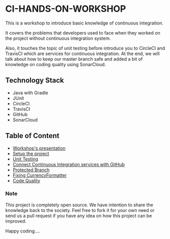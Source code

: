 # CI-HANDS-ON-WORKSHOP
This is a workshop to introduce basic knowledge of continuous integration. 

It covers the problems that developers used to face when they worked on the project without continuous integration system. 

Also, it touches the topic of unit testing before introduce you to CircleCI and TravisCI which are services for continuous integration. At the end, we will talk about how to keep our master branch safe and added a bit of knowledge on coding quality using SonarCloud.

## Technology Stack
* Java with Gradle
* JUnit
* CircleCI
* TravisCI
* GitHub
* SonarCloud

## Table of Content
* [Workshop's presentation](./documentation/presentation)
* [Setup the project](./documentation/setup)
* [Unit Testing](./documentation/unitTesting)
* [Connect Continuous Integration services with GitHub](./documentation/continuousIntegration)
* [Protected Branch](./documentation/protectedBranch)
* [Fixing CurrencyFormatter](./documentation/fixCurrencyFormatter)
* [Code Quality](./documentation/codeQuality)

### Note
This project is completely open source. We have intention to share the knowledge back to the society. Feel free to fork it for your own need or send us a pull request if you have any idea on how this project can be improved.

Happy coding....
